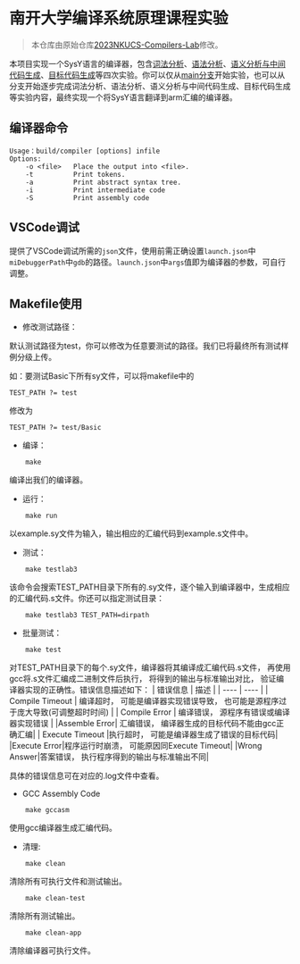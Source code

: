 # 南开大学编译系统原理课程实验
> 本仓库由原始仓库[2023NKUCS-Compilers-Lab](https://github.com/shm0214/2023NKUCS-Compilers-Lab)修改。

本项目实现一个SysY语言的编译器，包含[词法分析](https://github.com/LeeOrange-is-me/2024NKUCS-Compilers-Lab/tree/lab1)、[语法分析](https://github.com/LeeOrange-is-me/2024NKUCS-Compilers-Lab/tree/lab2)、[语义分析与中间代码生成](https://github.com/LeeOrange-is-me/2024NKUCS-Compilers-Lab/tree/lab3)、[目标代码生成](https://github.com/LeeOrange-is-me/2024NKUCS-Compilers-Lab/tree/lab4)等四次实验。你可以仅从[main分支](https://github.com/LeeOrange-is-me/2024NKUCS-Compilers-Lab/tree/main)开始实验，也可以从分支开始逐步完成词法分析、语法分析、语义分析与中间代码生成、目标代码生成等实验内容，最终实现一个将SysY语言翻译到arm汇编的编译器。

## 编译器命令
```
Usage：build/compiler [options] infile
Options:
    -o <file>   Place the output into <file>.
    -t          Print tokens.
    -a          Print abstract syntax tree.
    -i          Print intermediate code
    -S          Print assembly code
```

## VSCode调试

提供了VSCode调试所需的`json`文件，使用前需正确设置`launch.json`中`miDebuggerPath`中`gdb`的路径。`launch.json`中`args`值即为编译器的参数，可自行调整。

## Makefile使用

* 修改测试路径：

默认测试路径为test，你可以修改为任意要测试的路径。我们已将最终所有测试样例分级上传。

如：要测试Basic下所有sy文件，可以将makefile中的

```
TEST_PATH ?= test
```

修改为

```
TEST_PATH ?= test/Basic
```

* 编译：

```
    make
```
编译出我们的编译器。

* 运行：
```
    make run
```
以example.sy文件为输入，输出相应的汇编代码到example.s文件中。

* 测试：
```
    make testlab3
```
该命令会搜索TEST_PATH目录下所有的.sy文件，逐个输入到编译器中，生成相应的汇编代码.s文件。你还可以指定测试目录：
```
    make testlab3 TEST_PATH=dirpath
```
* 批量测试：
```
    make test
```
对TEST_PATH目录下的每个.sy文件，编译器将其编译成汇编代码.s文件， 再使用gcc将.s文件汇编成二进制文件后执行， 将得到的输出与标准输出对比， 验证编译器实现的正确性。错误信息描述如下：
|  错误信息   | 描述  |
|  ----  | ----  |
| Compile Timeout  | 编译超时， 可能是编译器实现错误导致， 也可能是源程序过于庞大导致(可调整超时时间) |
| Compile Error  | 编译错误， 源程序有错误或编译器实现错误 |
|Assemble Error| 汇编错误， 编译器生成的目标代码不能由gcc正确汇编|
| Execute Timeout  |执行超时， 可能是编译器生成了错误的目标代码|
|Execute Error|程序运行时崩溃， 可能原因同Execute Timeout|
|Wrong Answer|答案错误， 执行程序得到的输出与标准输出不同|

具体的错误信息可在对应的.log文件中查看。

* GCC Assembly Code
```
    make gccasm
```
使用gcc编译器生成汇编代码。

* 清理:
```
    make clean
```
清除所有可执行文件和测试输出。
```
    make clean-test
```
清除所有测试输出。
```
    make clean-app
```
清除编译器可执行文件。

